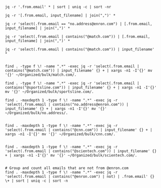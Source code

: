 
    jq -r '.from.email' * | sort | uniq -c | sort -nr

    jq -r '[.from.email, input_filename] | join(",")' *

    jq -r 'select(.from.email == "no.address@enron.com") | [.from.email, input_filename] | join(",")' *
    
    jq -r 'select(.from.email | contains("@match.com")) | [.from.email, input_filename] | join(",")' *

    jq -r 'select(.from.email | contains("@match.com")) | input_filename' *


    find . -type f \! -name ".*" -exec jq -r 'select(.from.email | contains("@match.com")) | input_filename' {} + | xargs -n1 -I'{}' mv '{}' ~/Organized/bulk/match.com/.

    find . -type f \! -name ".*" -exec jq -r 'select(.from.email | contains("@sportsline.com")) | input_filename' {} + | xargs -n1 -I'{}' mv '{}' ~/Organized/bulk/sportsline.com/.

    find . -maxdepth 1 -type f \! -name ".*" -exec jq -r 'select(.from.email | contains("no.address@enron.com")) | input_filename' {} + | xargs -n1 -I'{}' mv '{}' ~/Organized/bulk/no.address/.


    find . -maxdepth 1 -type f \! -name ".*" -exec jq -r 'select(.from.email | contains("@cnn.com")) | input_filename' {} + | xargs -n1 -I'{}' mv '{}' ~/Organized/bulk/cnn.com/.


    find . -maxdepth 1 -type f \! -name ".*" -exec jq -r 'select(.from.email | contains("@scientech.com")) | input_filename' {} + | xargs -n1 -I'{}' mv '{}' ~/Organized/bulk/scientech.com/.


    # Group and count all emails that are not from @enron.com
    find . -maxdepth 1 -type f \! -name ".*" -exec jq -r 'select(.from.email | contains("@enron.com") | not) | .from.email' {} \+ | sort | uniq -c | sort -n
    
